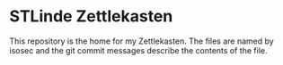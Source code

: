 # STLinde Zettlekasten
This repository is the home for my Zettlekasten.
The files are named by isosec and the git commit messages describe the contents of the file.
